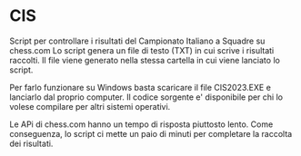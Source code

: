 # CIS

Script per controllare i risultati del Campionato Italiano a Squadre su chess.com
Lo script genera un file di testo (TXT) in cui scrive i risultati raccolti. Il file viene generato nella stessa cartella in cui viene lanciato lo script.

Per farlo funzionare su Windows basta scaricare il file CIS2023.EXE e lanciarlo dal proprio computer.
Il codice sorgente e' disponibile per chi lo volese compilare per altri sistemi operativi.

Le APi di chess.com hanno un tempo di risposta piuttosto lento. Come conseguenza, lo script ci mette un paio di minuti per completare la raccolta dei risultati.
